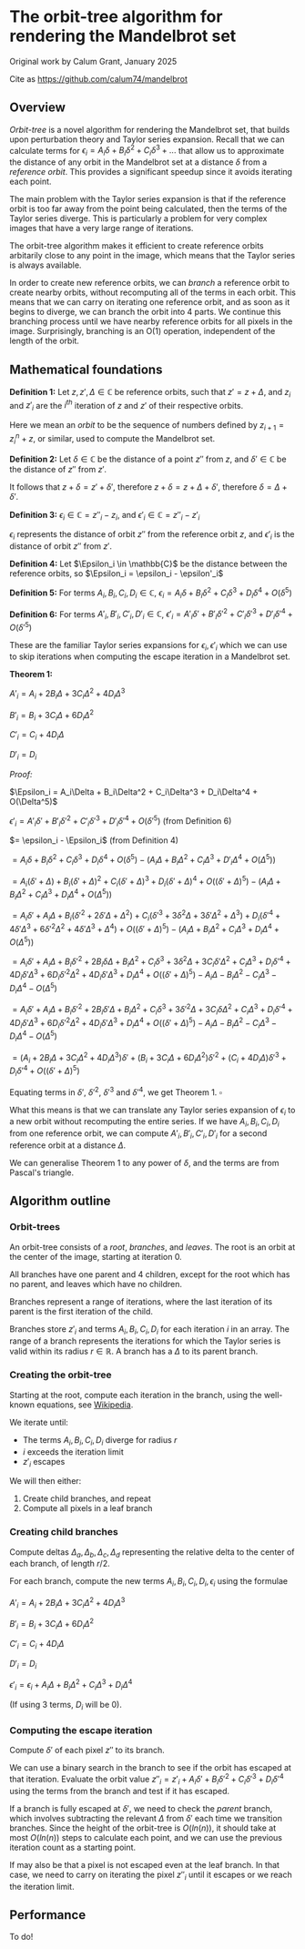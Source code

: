# The orbit-tree algorithm for rendering the Mandelbrot set

Original work by Calum Grant, January 2025

Cite as https://github.com/calum74/mandelbrot

## Overview

*Orbit-tree* is a novel algorithm for rendering the Mandelbrot set, that builds upon perturbation theory and Taylor series expansion. Recall that we can calculate terms for $\epsilon_i = A_i\delta + B_i\delta^2+C_i\delta^3 + ...$ that allow us to approximate the distance of any orbit in the Mandelbrot set at a distance $\delta$ from a *reference orbit*. This provides a significant speedup since it avoids iterating each point.

The main problem with the Taylor series expansion is that if the reference orbit is too far away from the point being calculated, then the terms of the Taylor series diverge. This is particularly a problem for very complex images that have a very large range of iterations.

The orbit-tree algorithm makes it efficient to create reference orbits arbitarily close to any point in the image, which means that the Taylor series is always available.

In order to create new reference orbits, we can *branch* a reference orbit to create nearby orbits, without recomputing all of the terms in each orbit. This means that we can carry on iterating one reference orbit, and as soon as it begins to diverge, we can branch the orbit into 4 parts. We continue this branching process until we have nearby reference orbits for all pixels in the image. Surprisingly, branching is an O(1) operation, independent of the length of the orbit.

## Mathematical foundations

**Definition 1:** Let $z,z',\Delta \in \mathbb{C}$ be reference orbits, such that $z'=z+\Delta$, and $z_i$ and $z'_i$ are the $i^{th}$ iteration of $z$ and $z'$ of their respective orbits. 

Here we mean an *orbit* to be the sequence of numbers defined by $z_{i+1}=z_i^n+z$, or similar, used to compute the Mandelbrot set.

**Definition 2:** Let $\delta \in \mathbb{C}$ be the distance of a point $z''$ from $z$, and $\delta' \in \mathbb{C}$ be the distance of $z''$ from $z'$. 

It follows that $z+\delta=z'+\delta'$, therefore $z+\delta=z+\Delta+\delta'$, therefore $\delta=\Delta+\delta'$.

**Definition 3:** $\epsilon_i \in \mathbb{C} = z''_i - z_i$, and $\epsilon'_i \in \mathbb{C} = z''_i - z'_i$ 

$\epsilon_i$ represents the distance of orbit $z''$ from the reference orbit $z$, and $\epsilon'_i$ is the distance of orbit $z''$ from $z'$.

**Definition 4:** Let $\Epsilon_i \in \mathbb{C}$ be the distance between the reference orbits, so $\Epsilon_i = \epsilon_i - \epsilon'_i$

**Definition 5:** For terms $A_i,B_i,C_i,D_i \in \mathbb{C}$, $\epsilon_i = A_i\delta + B_i\delta^2 + C_i\delta^3 + D_i\delta^4 + O(\delta^5)$

**Definition 6:** For terms $A'_i,B'_i,C'_i,D'_i \in \mathbb{C}$, $\epsilon'_i = A'_i\delta' + B'_i\delta'^2 + C'_i\delta'^3 + D'_i\delta'^4 + O(\delta'^5)$

These are the familiar Taylor series expansions for $\epsilon_i, \epsilon'_i$ which we can use to skip iterations when computing the escape iteration in a Mandelbrot set.

**Theorem 1:**

$A'_i = A_i + 2B_i\Delta + 3C_i\Delta^2 + 4D_i\Delta^3$

$B'_i = B_i + 3C_i\Delta + 6D_i\Delta^2$

$C'_i = C_i + 4D_i\Delta$

$D'_i = D_i$

*Proof:*

$\Epsilon_i = A_i\Delta + B_i\Delta^2 + C_i\Delta^3 + D_i\Delta^4 + O(\Delta^5)$

$\epsilon'_i = A'_i\delta' + B'_i\delta'^2 + C'_i\delta'^3 + D'_i\delta'^4 + O(\delta'^5)$ (from Definition 6)

$= \epsilon_i - \Epsilon_i$ (from Definition 4)

$=  A_i\delta + B_i\delta^2 + C_i\delta^3 + D_i\delta^4 + O(\delta^5) - (A_i\Delta + B_i\Delta^2 + C_i\Delta^3 + D'_i\Delta^4 + O(\Delta^5))$

$= A_i(\delta'+\Delta) + B_i(\delta'+\Delta)^2 + C_i(\delta'+\Delta)^3 + D_i(\delta'+\Delta)^4 + O((\delta'+\Delta)^5) - (A_i\Delta + B_i\Delta^2 + C_i\Delta^3 + D_i\Delta^4 + O(\Delta^5))$

$= A_i\delta'+A_i\Delta + B_i(\delta'^2 + 2\delta'\Delta + \Delta^2) + C_i(\delta'^3+3\delta^2\Delta + 3\delta'\Delta^2 + \Delta^3) + D_i(\delta'^4+4\delta'\Delta^3 + 6\delta'^2\Delta^2 + 4\delta'\Delta^3 + \Delta^4) + O((\delta'+\Delta)^5) - (A_i\Delta + B_i\Delta^2 + C_i\Delta^3 + D_i\Delta^4 + O(\Delta^5))$

$= A_i\delta'+A_i\Delta + B_i\delta'^2 + 2B_i\delta\Delta + B_i\Delta^2 + C_i\delta^3+3\delta^2\Delta + 3C_i\delta'\Delta^2 + C_i\Delta^3 + D_i\delta'^4+4D_i\delta'\Delta^3 + 6D_i\delta'^2\Delta^2 + 4D_i\delta'\Delta^3 + D_i\Delta^4 + O((\delta'+\Delta)^5) - A_i\Delta - B_i\Delta^2 - C_i\Delta^3 - D_i\Delta^4 - O(\Delta^5)$

$= A_i\delta'+A_i\Delta + B_i\delta'^2 + 2B_i\delta'\Delta + B_i\Delta^2 + C_i\delta^3+3\delta'^2\Delta + 3C_i\delta\Delta^2 + C_i\Delta^3 + D_i\delta'^4+4D_i\delta'\Delta^3 + 6D_i\delta'^2\Delta^2 + 4D_i\delta'\Delta^3 + D_i\Delta^4 + O((\delta'+\Delta)^5) - A_i\Delta - B_i\Delta^2 - C_i\Delta^3 - D_i\Delta^4 - O(\Delta^5)$

$= (A_i+ 2B_i\Delta + 3C_i\Delta^2+ 4D_i\Delta^3)\delta' + (B_i + 3C_i\Delta+ 6D_i\Delta^2)\delta'^2  + (C_i +4D_i\Delta)\delta'^3 + D_i\delta'^4 + O((\delta'+\Delta)^5)$

Equating terms in $\delta'$, $\delta'^2$, $\delta'^3$ and $\delta'^4$, we get Theorem 1. $\square$

What this means is that we can translate any Taylor series expansion of $\epsilon_i$ to a new orbit without recomputing the entire series. If we have $A_i,B_i,C_i,D_i$ from one reference orbit, we can compute $A'_i,B'_i,C'_i,D'_i$ for a second reference orbit at a distance $\Delta$.

We can generalise Theorem 1 to any power of $\delta$, and the terms are from Pascal's triangle.

## Algorithm outline

### Orbit-trees

An orbit-tree consists of a *root*, *branches*, and *leaves*. The root is an orbit at the center of the image, starting at iteration 0.

All branches have one parent and 4 children, except for the root which has no parent, and leaves which have no children.

Branches represent a range of iterations, where the last iteration of its parent is the first iteration of the child.

Branches store $z'_i$ and terms $A_i,B_i,C_i,D_i$ for each iteration $i$ in an array. The range of a branch represents the iterations for which the Taylor series is valid within its radius $r \in \mathbb{R}$. A branch has a $\Delta$ to its parent branch.

### Creating the orbit-tree

Starting at the root, compute each iteration in the branch, using the well-known equations, see [Wikipedia](https://en.wikipedia.org/wiki/Plotting_algorithms_for_the_Mandelbrot_set).

We iterate until:

* The terms $A_i, B_i, C_i, D_i$ diverge for radius $r$
* $i$ exceeds the iteration limit
* $z'_i$ escapes

We will then either:

1. Create child branches, and repeat
2. Compute all pixels in a leaf branch

### Creating child branches

Compute deltas $\Delta_a, \Delta_b,\Delta_c,\Delta_d$ representing the relative delta to the center of each branch, of length $r/2$.

For each branch, compute the new terms $A_i, B_i, C_i, D_i, \epsilon_i$ using the formulae

$A'_i = A_i + 2B_i\Delta + 3C_i\Delta^2 + 4D_i\Delta^3$

$B'_i = B_i + 3C_i\Delta + 6D_i\Delta^2$

$C'_i = C_i + 4D_i\Delta$

$D'_i = D_i$

$\epsilon'_i = \epsilon_i + A_i\Delta + B_i\Delta^2 + C_i\Delta^3 + D_i\Delta^4$

(If using 3 terms, $D_i$ will be 0).

### Computing the escape iteration

Compute $\delta'$ of each pixel $z''$ to its branch.

We can use a binary search in the branch to see if the orbit has escaped at that iteration. Evaluate the orbit value $z''_i = z'_i + A_i\delta' + B_i\delta'^2 + C_i\delta'^3 + D_i\delta'^4$ using the terms from the branch and test if it has escaped.

If a branch is fully escaped at $\delta'$, we need to check the *parent* branch, which involves subtracting the relevant $\Delta$ from $\delta'$ each time we transition branches. Since the height of the orbit-tree is $O(ln(n))$, it should take at most $O(ln(n))$ steps to calculate each point, and we can use the previous iteration count as a starting point.

If may also be that a pixel is not escaped even at the leaf branch. In that case, we need to carry on iterating the pixel $z''_i$ until it escapes or we reach the iteration limit.

## Performance

To do!

